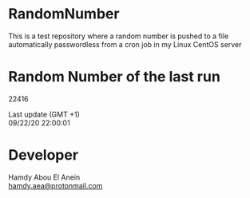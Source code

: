 # RandomNumber    
This is a test repository where a random number is pushed to a file automatically passwordless from a cron job in my Linux CentOS server    
# Random Number of the last run   
22416
      
Last update (GMT +1)    
09/22/20 22:00:01
# Developer    
Hamdy Abou El Anein   
hamdy.aea@protonmail.com
